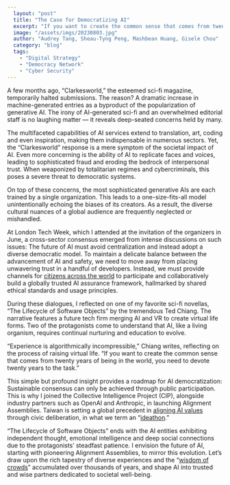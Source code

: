 ```yaml
---
  layout: "post"
  title: "The Case for Democratizing AI"
  excerpt: "If you want to create the common sense that comes from twenty years of being in the world, you need to devote twenty years to the task."
  image: "/assets/imgs/20230803.jpg"
  author: "Audrey Tang, Sheau-Tyng Peng, Mashbean Huang, Gisele Chou"
  category: "blog"
  tags: 
    - "Digital Strategy"
    - "Democracy Network"
    - "Cyber Security"
---
```


A few months ago, “Clarkesworld,” the esteemed sci-fi magazine, temporarily halted submissions. The reason? A dramatic increase in machine-generated entries as a byproduct of the popularization of generative AI. The irony of AI-generated sci-fi and an overwhelmed editorial staff is no laughing matter — it reveals deep-seated concerns held by many.

The multifaceted capabilities of AI services extend to translation, art, coding and even inspiration, making them indispensable in numerous sectors. Yet, the “Clarkesworld” response is a mere symptom of the societal impact of AI. Even more concerning is the ability of AI to replicate faces and voices, leading to sophisticated fraud and eroding the bedrock of interpersonal trust. When weaponized by totalitarian regimes and cybercriminals, this poses a severe threat to democratic systems.

On top of these concerns, the most sophisticated generative AIs are each trained by a single organization. This leads to a one-size-fits-all model unintentionally echoing the biases of its creators. As a result, the diverse cultural nuances of a global audience are frequently neglected or mishandled.

At London Tech Week, which I attended at the invitation of the organizers in June, a cross-sector consensus emerged from intense discussions on such issues: The future of AI must avoid centralization and instead adopt a diverse democratic model. To maintain a delicate balance between the advancement of AI and safety, we need to move away from placing unwavering trust in a handful of developers. Instead, we must provide channels for [citizens across the world](https://fortune.com/2023/06/20/why-picking-citizens-at-random-best-way-to-govern-ai-revolution-tech-politics/) to participate and collaboratively build a globally trusted AI assurance framework, hallmarked by shared ethical standards and usage principles.

During these dialogues, I reflected on one of my favorite sci-fi novellas, “The Lifecycle of Software Objects” by the tremendous Ted Chiang. The narrative features a future tech firm merging AI and VR to create virtual life forms. Two of the protagonists come to understand that AI, like a living organism, requires continual nurturing and education to evolve.

“Experience is algorithmically incompressible,” Chiang writes, reflecting on the process of raising virtual life. “If you want to create the common sense that comes from twenty years of being in the world, you need to devote twenty years to the task.”

This simple but profound insight provides a roadmap for AI democratization: Sustainable consensus can only be achieved through public participation. This is why I joined the Collective Intelligence Project (CIP), alongside industry partners such as OpenAI and Anthropic, in launching Alignment Assemblies. Taiwan is setting a global precedent in [aligning AI values](https://talk.polis.tw/) through civic deliberation, in what we term an “[ideathon](https://ideathon.tw/polis).”

“The Lifecycle of Software Objects” ends with the AI entities exhibiting independent thought, emotional intelligence and deep social connections due to the protagonists’ steadfast patience. I envision the future of AI, starting with pioneering Alignment Assemblies, to mirror this evolution. Let’s draw upon the rich tapestry of diverse experiences and the “[wisdom of crowds](https://cip.org/research/democratizing-ai)” accumulated over thousands of years, and shape AI into trusted and wise partners dedicated to societal well-being.
